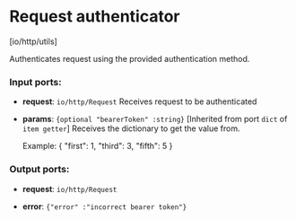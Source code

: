 # Request authenticator

[io/http/utils]

Authenticates request using the provided authentication method.

### Input ports:

* __request__: ``io/http/Request``
    Receives request to be authenticated



* __params__: `{optional "bearerToken" :string}`
    [Inherited from port `dict` of `item getter`] 
    Receives the dictionary to get the value from.
    
    Example:
    { "first": 1, "third": 3, "fifth": 5 }



### Output ports:

* __request__: ``io/http/Request``


* __error__: `{"error" :"incorrect bearer token"}`


